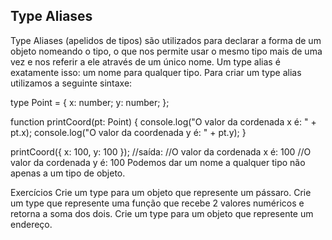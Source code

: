 ## Type Aliases

Type Aliases (apelidos de tipos) são utilizados para declarar a forma de um objeto nomeando o tipo, o que nos permite usar o mesmo tipo mais de uma vez e nos referir a ele através de um único nome. Um type alias é exatamente isso: um nome para qualquer tipo.
Para criar um type alias utilizamos a seguinte sintaxe:

type Point = {
  x: number;
  y: number;
};


function printCoord(pt: Point) {
  console.log("O valor da cordenada x é: " + pt.x);
  console.log("O valor da coordenada y é: " + pt.y);
}

printCoord({ x: 100, y: 100 });
//saída:
//O valor da cordenada x é: 100
//O valor da cordenada y é: 100
Podemos dar um nome a qualquer tipo não apenas a um tipo de objeto.

Exercícios
Crie um type para um objeto que represente um pássaro.
Crie um type que represente uma função que recebe 2 valores numéricos e retorna a soma dos dois.
Crie um type para um objeto que represente um endereço.
